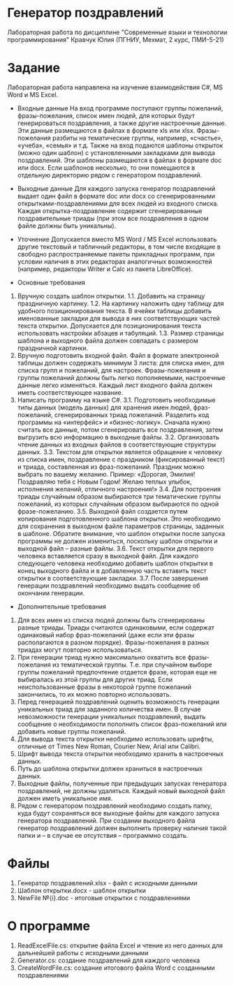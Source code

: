 # Генератор поздравлений
Лабораторная работа по дисциплине "Современные языки и технологии программирования"
Кравчук Юлия (ПГНИУ, Мехмат, 2 курс, ПМИ-5-21)

# Задание
Лабораторная работа направлена на изучение взаимодействия C#, MS Word и MS Excel.

- Входные данные
На вход программе поступают группы пожеланий, фразы-пожелания, список имен людей, для которых будут генерироваться поздравления, а также другие настроечные данные. Эти данные размещаются в файлах в формате xls или xlsx. Фразы-пожелания разбиты на тематические группы, например, «счастье», «учеба», «семья» и т.д. Также на вход подаются шаблоны открыток (можно один шаблон) с установленными закладками для вывода поздравлений. Эти шаблоны размещаются в файлах в формате doc или docx. Если шаблонов несколько, то они помещаются в отдельную директорию рядом с генератором поздравлений. 

- Выходные данные
Для каждого запуска генератор поздравлений выдает один файл в формате doc или docx со сгенерированными открытками-поздравлениями для всех людей из входного списка. Каждая открытка-поздравление содержит сгенерированные поздравительные триады (при этом все поздравления в одном файле должны быть уникальны).

- Уточнение
Допускается вместо MS Word / MS Excel использовать другие текстовый и табличный редакторы, в том числе входящие в свободно распространяемые пакеты прикладных программ, при условии наличия в этих редакторах аналогичных возможностей (например, редакторы Writer и Calc из пакета LibreOffice).

- Основные требования
1.	Вручную создать шаблон открытки.
  1.1.	Добавить на страницу праздничную картинку.
  1.2.	На картинку наложить одну таблицу для удобного позиционирования текста. В ячейки таблицы добавить именованные закладки для вывода в них соответствующих частей текста открытки. Допускается для позиционирования текста использовать настройки абзацев и табуляций.
  1.3.	Размер страницы шаблона и выходного файла должен совпадать с размером праздничной картинки.
2.	Вручную подготовить входной файл. Файл в формате электронной таблицы должен содержать минимум 3 листа: для списка имен, для списка групп и пожеланий, для настроек. Фразы-пожелания и группы пожеланий должны быть легко пополняемыми, настроечные данные легко изменяться. Каждый лист входного файла должен иметь соответствующее название.
3.	Написать программу на языке C#.
  3.1.	Подготовить необходимые типы данных (модель данных) для хранения имен людей, фраз-пожеланий, сгенерированных триад пожеланий. Разделить код программы на «интерфейс» и «бизнес-логику». Сначала нужно считать все данные, потом сгенерировать все поздравления, затем выгрузить всю информацию в выходные файлы.
  3.2.	Организовать чтение данных из входных файлов в соответствующие структуры данных. 
  3.3.	Текстом для открытки является обращение к человеку из списка имен, поздравление с праздником (фиксированный текст) и триада, составленная из фраз-пожеланий. Праздник можно выбрать по вашему желанию. Пример: «Дорогая, Эмилия! Поздравляю тебя с Новым Годом! Желаю теплых улыбок, исполнения желаний, отличного настроения!»
  3.4.	Для построения триады случайным образом выбираются три тематические группы пожеланий, из которых случайным образом выбираются по одной фразе-пожеланию.
  3.5.	Выходной файл создается путем копирования подготовленного шаблона открытки. Это необходимо для сохранения в выходном файле параметров страницы, заданных в шаблоне. Обратите внимание, что шаблон открытки после запуска программы не должен измениться, поскольку шаблон открытки и выходной файл – разные файлы.
  3.6.	Текст открытки для первого человека вставляется сразу в выходной файл. Для каждого следующего человека необходимо добавить шаблон открытки в конец выходного файла и в добавленную часть вставить текст открытки в соответствующие закладки. 
  3.7.	После завершения генерации поздравлений необходимо выдать сообщение об окончании генерации.
  	
- Дополнительные требования
1.	Для всех имен из списка людей должны быть сгенерированы разные триады. Триады считаются одинаковыми, если содержат одинаковый набор фраз-пожеланий (даже если эти фразы располагаются в разном порядке). Фразы-пожелания в разных триадах могут повторно использоваться.
2.	При генерации триад нужно максимально охватить все фразы-пожелания из тематической группы. Т.е. при случайном выборе группы пожеланий предпочтение отдается фразе, которая еще не выбиралась из этой группы для других триад. Если неиспользованные фразы в некоторой группе пожеланий закончились, то их можно повторно использовать.
3.	Перед генерацией поздравлений оценить возможность генерации уникальных триад для заданного количества имен. В случае невозможности генерации уникальных поздравлений, выдать сообщение о необходимости пополнить список фраз-пожеланий или добавить новые группы пожеланий.
4.	Для вывода текста открытки необходимо использовать шрифты, отличные от Times New Roman, Courier New, Arial или Calibri.
5.	Шрифт вывода текста открытки необходимо хранить в настроечных данных.
6.	Путь до шаблона открытки должен храниться в настроечных данных.
7.	Выходные файлы, полученные при предыдущих запусках генератора поздравлений, не должны удаляться. Каждый новый выходной файл должен иметь уникальное имя.
8.	Рядом с генератором поздравлений необходимо создать папку, куда будут сохраняться все выходные файлы для каждого запуска генератора поздравлений. При создании выходного файла генератор поздравлений должен выполнить проверку наличия такой папки и – в случае ее отсутствия – программно создать.

# Файлы
1. Генератор поздравлений.xlsx - файл с исходными данными
2. Шаблон открытки.docx - шаблон открытки
3. NewFile №{i}.doc - итоговые открытки с поздравлениями

# О программе
1. ReadExcelFile.cs: открытие файла Excel и чтение из него данных для дальнейшей работы с исходными данными
2. Generator.cs: создание поздравлений для каждого человека
3. CreateWordFile.cs: создание итогового файла Word с созданными поздравлениями
